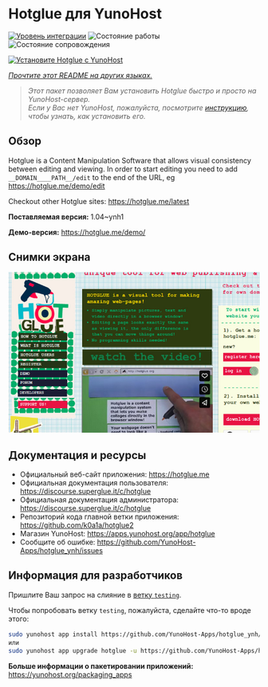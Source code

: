 <!--
Важно: этот README был автоматически сгенерирован <https://github.com/YunoHost/apps/tree/master/tools/readme_generator>
Он НЕ ДОЛЖЕН редактироваться вручную.
-->

# Hotglue для YunoHost

[![Уровень интеграции](https://dash.yunohost.org/integration/hotglue.svg)](https://ci-apps.yunohost.org/ci/apps/hotglue/) ![Состояние работы](https://ci-apps.yunohost.org/ci/badges/hotglue.status.svg) ![Состояние сопровождения](https://ci-apps.yunohost.org/ci/badges/hotglue.maintain.svg)

[![Установите Hotglue с YunoHost](https://install-app.yunohost.org/install-with-yunohost.svg)](https://install-app.yunohost.org/?app=hotglue)

*[Прочтите этот README на других языках.](./ALL_README.md)*

> *Этот пакет позволяет Вам установить Hotglue быстро и просто на YunoHost-сервер.*  
> *Если у Вас нет YunoHost, пожалуйста, посмотрите [инструкцию](https://yunohost.org/install), чтобы узнать, как установить его.*

## Обзор

Hotglue is a Content Manipulation Software that allows visual consistency between editing and viewing.
In order to start editing you need to add `__DOMAIN____PATH__/edit` to the end of the URL, eg https://hotglue.me/demo/edit

Checkout other Hotglue sites: https://hotglue.me/latest



**Поставляемая версия:** 1.04~ynh1

**Демо-версия:** <https://hotglue.me/demo/>

## Снимки экрана

![Снимок экрана Hotglue](./doc/screenshots/example.jpg)

## Документация и ресурсы

- Официальный веб-сайт приложения: <https://hotglue.me>
- Официальная документация пользователя: <https://discourse.superglue.it/c/hotglue>
- Официальная документация администратора: <https://discourse.superglue.it/c/hotglue>
- Репозиторий кода главной ветки приложения: <https://github.com/k0a1a/hotglue2>
- Магазин YunoHost: <https://apps.yunohost.org/app/hotglue>
- Сообщите об ошибке: <https://github.com/YunoHost-Apps/hotglue_ynh/issues>

## Информация для разработчиков

Пришлите Ваш запрос на слияние в [ветку `testing`](https://github.com/YunoHost-Apps/hotglue_ynh/tree/testing).

Чтобы попробовать ветку `testing`, пожалуйста, сделайте что-то вроде этого:

```bash
sudo yunohost app install https://github.com/YunoHost-Apps/hotglue_ynh/tree/testing --debug
или
sudo yunohost app upgrade hotglue -u https://github.com/YunoHost-Apps/hotglue_ynh/tree/testing --debug
```

**Больше информации о пакетировании приложений:** <https://yunohost.org/packaging_apps>
